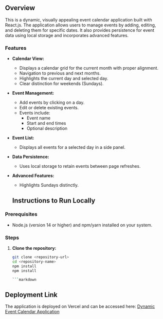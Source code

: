 ## Overview
This is a dynamic, visually appealing event calendar application built with React.js. The application allows users to manage events by adding, editing, and deleting them for specific dates. It also provides persistence for event data using local storage and incorporates advanced features.

### Features
- **Calendar View:**
  - Displays a calendar grid for the current month with proper alignment.
  - Navigation to previous and next months.
  - Highlights the current day and selected day.
  - Clear distinction for weekends (Sundays).

- **Event Management:**
  - Add events by clicking on a day.
  - Edit or delete existing events.
  - Events include:
    - Event name
    - Start and end times
    - Optional description

- **Event List:**
  - Displays all events for a selected day in a side panel.

- **Data Persistence:**
  - Uses local storage to retain events between page refreshes.

- **Advanced Features:**
  - Highlights Sundays distinctly.

  ## Instructions to Run Locally

### Prerequisites
- Node.js (version 14 or higher) and npm/yarn installed on your system.

### Steps
1. **Clone the repository:**
   ```bash
   git clone <repository-url>
   cd <repository-name>
   npm install
   npm install

   ```markdown
## Deployment Link
The application is deployed on Vercel and can be accessed here:
[Dynamic Event Calendar Application](https://digital-calender.vercel.app/)